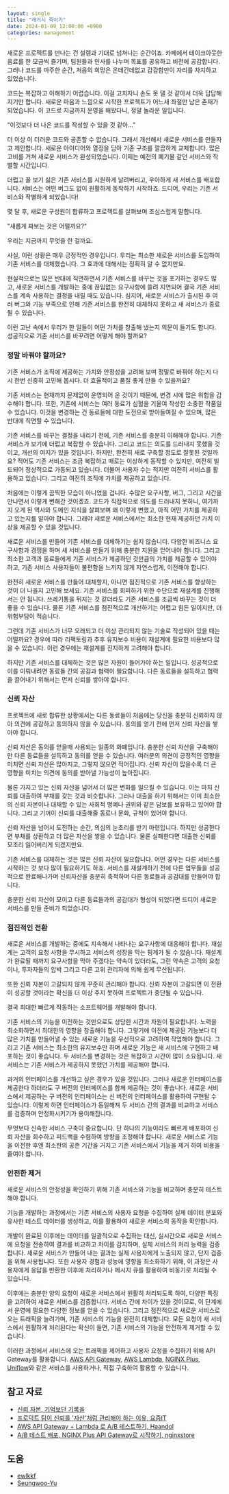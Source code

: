```yaml
---
layout: single
title: "레거시 죽이기"
date: 2024-01-09 12:00:00 +0900
categories: management
---
```


새로운 프로젝트를 만나는 건 설렘과 기대로 넘쳐나는 순간이죠. 카페에서 테이크아웃한 음료를 한 모금씩 즐기며, 팀원들과 인사를 나누며 목표를 공유하고 비전에 공감합니다. 그러나 코드를 마주한 순간, 처음의 희망은 온데간데없고 갑갑함만이 자리를 차지하고 있었습니다.

코드는 복잡하고 이해하기 어렵습니다. 이걸 고치자니 손도 못 댈 것 같아서 더욱 답답해지기만 합니다. 새로운 마음과 느낌으로 시작한 프로젝트가 어느새 좌절만 남은 존재가 되었습니다. 이 코드로 지금까지 운영을 해왔다니, 정말 놀라운 일입니다.

"이것보다 더 나은 코드를 작성할 수 있을 것 같아..."

더 이상 이 더러운 코드와 공존할 수 없습니다. 그래서 개선해서 새로운 서비스를 만들자고 제안합니다. 새로운 아이디어와 열정을 담아 기존 구조를 깔끔하게 교체합니다. 많은 고비를 거쳐 새로운 서비스가 완성되었습니다. 이제는 예전의 폐기물 같던 서비스와 작별할 시간입니다.

더럽고 꼴 보기 싫은 기존 서비스를 시원하게 날려버리고, 우아하게 새 서비스를 배포합니다. 서비스는 어떤 버그도 없이 원활하게 동작하기 시작하죠. 드디어, 우리는 기존 서비스와 작별하게 되었습니다!

몇 달 후, 새로운 구성원이 합류하고 프로젝트를 살펴보며 조심스럽게 말합니다.

"새롭게 짜보는 것은 어떨까요?"

우리는 지금까지 무엇을 한 걸까요.

사실, 이런 상황은 매우 긍정적인 경우입니다. 우리는 최소한 새로운 서비스를 도입하여 기존 서비스를 대체했습니다. 그 효과에 대해서는 정확히 알 수 없지만요.

현실적으로는 많은 반대에 직면하면서 기존 서비스를 바꾸는 것을 포기하는 경우도 많고, 새로운 서비스를 개발하는 중에 끊임없는 요구사항에 쓸려 지연되어 결국 기존 서비스를 계속 사용하는 결정을 내릴 때도 있습니다. 심지어, 새로운 서비스가 출시된 후 여러 버그와 기능 부족으로 인해 기존 서비스를 완전히 대체하지 못하고 새 서비스가 종료될 수 있습니다.

이런 고난 속에서 우리가 한 일들이 어떤 가치를 창출해 냈는지 의문이 들기도 합니다. 성공적으로 기존 서비스를 바꾸려면 어떻게 해야 할까요?

### 정말 바꿔야 할까요?

기존 서비스가 조직에 제공하는 가치와 안정성을 고려해 보며 정말로 바꿔야 하는지 다시 한번 신중히 고민해 봅시다. 더 효율적이고 품질 좋게 만들 수 있을까요?

기존 서비스는 현재까지 문제없이 운영되어 온 것이기 때문에, 변경 시에 많은 위험을 감수해야 합니다. 또한, 기존에 서비스는 여러 동료가 심혈을 기울여 작성한 소중한 작품일 수 있습니다. 이것을 변경하는 건 동료들에 대한 도전으로 받아들여질 수 있으며, 많은 반대에 직면할 수 있습니다.

기존 서비스를 바꾸는 결정을 내리기 전에, 기존 서비스를 충분히 이해해야 합니다. 기존 서비스가 보기에 더럽고 복잡할 수 있습니다. 그리고 코드는 의도를 드러내지 못했을 것이고, 개선의 여지가 있을 것입니다. 하지만, 완전히 새로 구축할 정도로 잘못된 것일까요? 적어도 기존 서비스는 조금 복잡하고 때로는 이상하게 동작할 수 있지만, 여전히 빌드되어 정상적으로 가동되고 있습니다. 더불어 사용자 수는 적지만 여전히 서비스를 활용하고 있습니다. 그리고 여전히 조직에 가치를 제공하고 있습니다.

처음에는 이렇게 끔찍한 모습이 아니었을 겁니다. 수많은 요구사항, 버그, 그리고 시간을 만나면서 이렇게 변해간 것이겠죠. 코드가 직접적으로 의도를 드러내지 못하니, 여기까지 오게 된 역사와 도메인 지식을 살펴보며 왜 이렇게 변했고, 아직 어떤 가치를 제공하고 있는지를 알아야 합니다. 그래야 새로운 서비스에서는 최소한 현재 제공하던 가치 이상을 제공할 수 있을 것입니다.

새로운 서비스를 만들어 기존 서비스를 대체하기는 쉽지 않습니다. 다양한 비즈니스 요구사항과 경쟁을 하며 새 서비스를 만들기 위해 충분한 지원을 얻어내야 합니다. 그리고 최소한 고객과 동료들에게 기존 서비스가 제공하던 것만큼의 가치를 제공할 수 있어야 하고, 기존 서비스 사용자들이 불편함을 느끼지 않게 자연스럽게, 이전해야 합니다.

완전히 새로운 서비스를 만들어 대체할지, 아니면 점진적으로 기존 서비스를 향상하는 것이 더 나을지 고민해 보세요. 기존 서비스를 회피하기 위한 수단으로 재설계를 진행해서는 안 됩니다. 쓰레기통을 뒤지는 것 같더라도 기존 서비스를 조금씩 바꾸는 것이 더 좋을 수 있습니다. 물론 기존 서비스를 점진적으로 개선하기는 어렵고 힘든 일이지만, 더 위험부담이 적습니다.

그런데 기존 서비스가 너무 오래되고 더 이상 관리되지 않는 기술로 작성되어 있을 때는 어떨까요? 경우에 따라 리팩토링과 추후 유지보수 비용이 재설계에 필요한 비용보다 많을 수 있습니다. 이런 경우에는 재설계를 진지하게 고려해야 합니다.

하지만 기존 서비스를 대체하는 것은 많은 자원이 들어가야 하는 일입니다. 성공적으로 이를 이뤄내려면 동료들 간의 공감과 협력이 필요합니다. 다른 동료들을 설득하고 협력을 끌어내기 위해서는 먼저 신뢰를 쌓아야 합니다.

### 신뢰 자산

프로젝트에 새로 합류한 상황에서는 다른 동료들이 처음에는 당신을 충분히 신뢰하지 않아 의견에 공감하고 동의하지 않을 수 있습니다. 동의를 얻기 전에 먼저 신뢰 자산을 쌓아야 합니다.

신뢰 자산은 동의를 얻을때 사용되는 일종의 화폐입니다. 충분한 신뢰 자산을 구축해야만 다른 동료들을 설득하고 동의를 얻을 수 있습니다. 여러분의 의견이 긍정적인 영향을 미치면 신뢰 자산은 많아지고, 그렇지 않으면 적어집니다. 신뢰 자산이 많을수록 더 큰 영향을 미치는 의견에 동의를 받아낼 가능성이 높아집니다. 

물론 가지고 있는 신뢰 자산을 넘어서 더 많은 변화를 일으킬 수 있습니다. 이는 마치 신뢰를 대출하여 부채를 갖는 것과 비슷합니다. 그러나 대출을 하기 위해서는 이미 최소한의 신뢰 자본이나 대채할 수 있는 사회적 명예나 권위와 같은 담보를 보유하고 있어야 합니다. 그리고 기꺼이 신뢰를 대출해줄 동료나 문화, 규칙이 있어야 합니다.

신뢰 자산을 넘어서 도전하는 순간, 의심의 눈초리를 받기 마련입니다. 하지만 성공한다면 부채를 상환하고 더 많은 자산을 쌓을 수 있습니다. 물론 실패한다면 대출한 신뢰를 모조리 잃어버리게 되겠지만요.

기존 서비스를 대체하는 것은 많은 신뢰 자산이 필요합니다. 어떤 경우는 다른 서비스를 시작하는 것 보다 많이 필요하기도 하죠. 서비스를 재설계하기 전에 다른 업무들을 성공적으로 완료해나가며 신뢰자산을 충분히 축적하며 다른 동료들과 공감대를 만들어야 합니다.

충분한 신뢰 자산이 모이고 다른 동료들과의 공감대가 형성이 되었다면 드디어 새로운 서비스를 만들 준비가 되었습니다.

### 점진적인 전환

새로운 서비스를 개발하는 중에도 지속해서 나타나는 요구사항에 대응해야 합니다. 재설계는 고객의 요청 사항을 무시하고 서비스의 성장을 막는 핑계가 될 수 없습니다. 재설계가 완료될 때까지 요구사항을 막아 주겠다는 약속이 있더라도, 그런 약속은 고객의 요청이나, 투자자들의 압박 그리고 다른 고위 관리자에 의해 쉽게 무산됩니다.

또한 신뢰 자본이 고갈되지 않게 꾸준히 관리해야 합니다. 신뢰 자본이 고갈되면 이 전환이 성공할 것이라는 확신을 더 이상 주지 못하여 프로젝트가 중단될 수 있습니다.

결국 최대한 빠르게 작동하는 소프트웨어를 개발해야 합니다.

기존 서비스의 기능을 이전하는 것만으로도 상당한 시간과 자원이 필요합니다. 노력을 최소화하면서 최대한의 영향을 창출해야 합니다. 그렇기에 이전에 제공된 기능보다 더 많은 가치를 만들어낼 수 있는 새로운 기능을 우선적으로 고려하여 작업해야 합니다. 그리고 기존 서비스는 최소한의 유지보수만 하며 새로운 기능은 새 서비스에 구현하고 배포하는 것이 좋습니다. 두 서비스를 변경하는 것은 복잡하고 시간이 많이 소요됩니다. 새 서비스는 기존 서비스가 제공하지 못했던 가치를 제공해야 합니다.

과거의 인터페이스를 개선하고 싶은 경우가 있을 것입니다. 그러나 새로운 인터페이스를 제공한다 하더라도 구 버전의 인터페이스를 함께 제공하는 것이 좋습니다. 새로운 서비스에서 제공하는 구 버전의 인터페이스는 신 버전의 인터페이스를 활용하여 구현될 수 있습니다. 이렇게 하면 인터페이스가 동일해져 두 서비스 간의 결과를 비교하고 서비스를 검증하며 안정화시키기가 용이해집니다.

무엇보다 신속한 서비스 구축이 중요합니다. 단 하나의 기능이라도 빠르게 배포하여 신뢰 자산을 회수하고 피드백을 수렴하여 방향을 조정해야 합니다. 새로운 서비스로 기능을 이전한 후엔 최소한의 공존 기간을 거치고 기존 서비스에서 기능을 제거 하여 비용을 줄여야 합니다.

### 안전한 제거

새로운 서비스의 안정성을 확인하기 위해 기존 서비스와 기능을 비교하며 충분히 테스트해야 합니다.

기능을 개발하는 과정에서는 기존 서비스의 사용자 요청을 수집하여 실제 데이터 분포와 유사한 테스트 데이터를 생성하고, 이를 활용하여 새로운 서비스의 동작을 확인합니다.

개발이 완료된 이후에는 데이터를 일괄적으로 수집하는 대신, 실시간으로 새로운 서비스에 요청을 전송하여 결과를 비교하고 차이를 감지하며, 실제 서비스의 처리 능력을 검증합니다. 새로운 서비스가 만들어 내는 결과는 실제 사용자에게 노출되지 않고, 단지 검증을 위해 사용됩니다. 또한 사용자 경험과 성능에 영향을 최소화하기 위해, 이 과정은 사용자에게 응답을 반환한 이후에 처리하거나 메시지 큐를 활용하여 비동기로 처리될 수 있습니다.

이후에는 충분한 양의 요청이 새로운 서비스에서 원활히 처리되도록 하여, 다양한 특징을 고려하여 새로운 서비스를 검증합니다. 서비스 간에 차이가 있을 것이므로, 이 단계에서 운영에 필요한 다양한 정보를 얻을 수 있습니다. 그리고 점진적으로 새로운 서비스로 오는 트래픽을 늘려가며, 기존 서비스의 기능을 완전히 대체합니다. 모든 요청이 새 서비스에서 원활하게 처리된다는 확신이 들면, 기존 서비스의 기능을 안전하게 제거할 수 있습니다.

이러한 과정에서 서비스에 오는 트래픽을 제어하고 사용자 요청을 수집하기 위해 API Gateway를 활용합니다. [AWS API Gateway](https://aws.amazon.com/ko/api-gateway), [AWS Lambda](https://aws.amazon.com/ko/lambda/), [NGINX Plus](https://nginxstore.com/store/products/nginx-plus/), [Uniflow](https://github.com/siyul-park/uniflow)와 같은 서비스를 사용하거나, 직접 구축하여 활용할 수 있습니다.

## 참고 자료

- [신뢰 자본, 기억보단 기록을](https://jojoldu.tistory.com/675)
- [프로덕트 팀이 신뢰를 '자산'처럼 관리해야 하는 이유, 요즘IT](https://yozm.wishket.com/magazine/detail/1999/)
- [AWS API Gateway + Lambda 로 A/B 테스트하기, Haandol](https://haandol.github.io/2020/06/25/aws-serverless-abtest.html)
- [A/B 테스트 배포, NGINX Plus API Gateway로 시작하기, nginxstore](https://nginxstore.com/blog/api-gateway/a-b-%ED%85%8C%EC%8A%A4%ED%8A%B8-%EB%B0%B0%ED%8F%AC-nginx-plus-api-gateway%EB%A1%9C-%EC%8B%9C%EC%9E%91%ED%95%98%EA%B8%B0/)

## 도움

- [ewlkkf](https://github.com/ewlkkf)
- [Seungwoo-Yu](https://github.com/Seungwoo-Yu)
